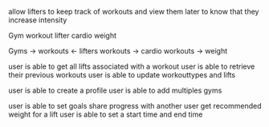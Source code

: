 <!-- Progressive Overload  -->
allow lifters to keep track of workouts and view them later to know that they increase intensity

<!-- models -->
Gym
workout
lifter
cardio 
weight

<!-- relationships -->
Gyms -> workouts <- lifters 
workouts -> cardio
workouts -> weight

<!-- User Stories -->

<!-- MVP -->

<!-- user is able to enter a workout that has many lifts -->

<!-- create a method to view every lift a lifter has done and a method to view every lift that relates to a certain workout -->
<!-- Triston -->
user is able to get all lifts associated with a workout
user is able to retrieve their previous workouts
user is able to update workouttypes and lifts

<!-- Jose -->
user is able to create a profile
user is able to add multiples gyms


<!-- Stretch goals -->
user is able to set goals
share progress with another user
get recommended weight for a lift
user is able to set a start time and end time
